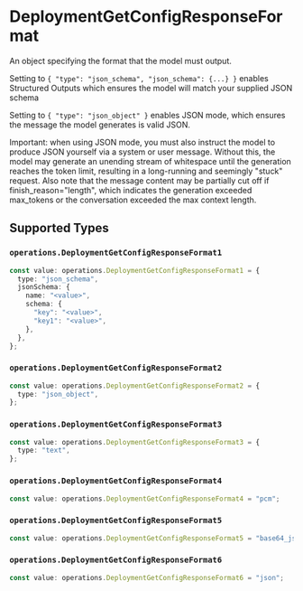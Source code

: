 # DeploymentGetConfigResponseFormat

An object specifying the format that the model must output. 

 Setting to `{ "type": "json_schema", "json_schema": {...} }` enables Structured Outputs which ensures the model will match your supplied JSON schema 

 Setting to `{ "type": "json_object" }` enables JSON mode, which ensures the message the model generates is valid JSON.

Important: when using JSON mode, you must also instruct the model to produce JSON yourself via a system or user message. Without this, the model may generate an unending stream of whitespace until the generation reaches the token limit, resulting in a long-running and seemingly "stuck" request. Also note that the message content may be partially cut off if finish_reason="length", which indicates the generation exceeded max_tokens or the conversation exceeded the max context length.


## Supported Types

### `operations.DeploymentGetConfigResponseFormat1`

```typescript
const value: operations.DeploymentGetConfigResponseFormat1 = {
  type: "json_schema",
  jsonSchema: {
    name: "<value>",
    schema: {
      "key": "<value>",
      "key1": "<value>",
    },
  },
};
```

### `operations.DeploymentGetConfigResponseFormat2`

```typescript
const value: operations.DeploymentGetConfigResponseFormat2 = {
  type: "json_object",
};
```

### `operations.DeploymentGetConfigResponseFormat3`

```typescript
const value: operations.DeploymentGetConfigResponseFormat3 = {
  type: "text",
};
```

### `operations.DeploymentGetConfigResponseFormat4`

```typescript
const value: operations.DeploymentGetConfigResponseFormat4 = "pcm";
```

### `operations.DeploymentGetConfigResponseFormat5`

```typescript
const value: operations.DeploymentGetConfigResponseFormat5 = "base64_json";
```

### `operations.DeploymentGetConfigResponseFormat6`

```typescript
const value: operations.DeploymentGetConfigResponseFormat6 = "json";
```


